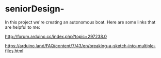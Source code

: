 # seniorDesign-

In this project we're creating an autonomous boat. Here are some links that are helpful to me:

http://forum.arduino.cc/index.php?topic=297238.0

https://arduino.land/FAQ/content/7/43/en/breaking-a-sketch-into-multiple-files.html
